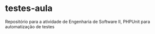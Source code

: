 # testes-aula
Repositório para a atividade de Engenharia de Software II, PHPUnit para automatização de testes
